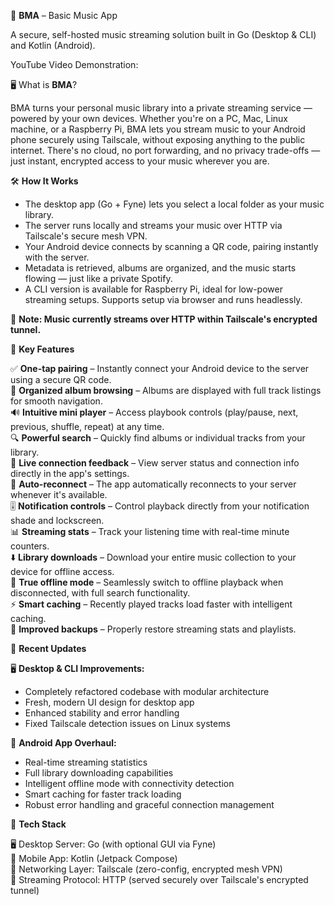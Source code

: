 🎵 **BMA** – Basic Music App

A secure, self-hosted music streaming solution built in Go (Desktop & CLI) and Kotlin (Android).

YouTube Video Demonstration: 

🖥️ What is **BMA**?

BMA turns your personal music library into a private streaming service — powered by your own devices. Whether you're on a PC, Mac, Linux machine, or a Raspberry Pi, BMA lets you stream music to your Android phone securely using Tailscale, without exposing anything to the public internet.
There's no cloud, no port forwarding, and no privacy trade-offs — just instant, encrypted access to your music wherever you are.

🛠️ **How It Works**

- The desktop app (Go + Fyne) lets you select a local folder as your music library.
- The server runs locally and streams your music over HTTP via Tailscale's secure mesh VPN.
- Your Android device connects by scanning a QR code, pairing instantly with the server.
- Metadata is retrieved, albums are organized, and the music starts flowing — just like a private Spotify.
- A CLI version is available for Raspberry Pi, ideal for low-power streaming setups. Supports setup via browser and runs headlessly.

🔐 **Note: Music currently streams over HTTP within Tailscale's encrypted tunnel.**

🚀 **Key Features**

✅ **One-tap pairing** – Instantly connect your Android device to the server using a secure QR code.  
🎵 **Organized album browsing** – Albums are displayed with full track listings for smooth navigation.  
🔊 **Intuitive mini player** – Access playbook controls (play/pause, next, previous, shuffle, repeat) at any time.  
🔍 **Powerful search** – Quickly find albums or individual tracks from your library.  
📶 **Live connection feedback** – View server status and connection info directly in the app's settings.  
📡 **Auto-reconnect** – The app automatically reconnects to your server whenever it's available.  
🎚️ **Notification controls** – Control playback directly from your notification shade and lockscreen.  
📊 **Streaming stats** – Track your listening time with real-time minute counters.  
⬇️ **Library downloads** – Download your entire music collection to your device for offline access.  
📡 **True offline mode** – Seamlessly switch to offline playback when disconnected, with full search functionality.  
⚡ **Smart caching** – Recently played tracks load faster with intelligent caching.  
💾 **Improved backups** – Properly restore streaming stats and playlists.

🧩 **Recent Updates**

🖥️ **Desktop & CLI Improvements:**
- Completely refactored codebase with modular architecture
- Fresh, modern UI design for desktop app
- Enhanced stability and error handling
- Fixed Tailscale detection issues on Linux systems

📱 **Android App Overhaul:**
- Real-time streaming statistics
- Full library downloading capabilities
- Intelligent offline mode with connectivity detection
- Smart caching for faster track loading
- Robust error handling and graceful connection management

🤝 **Tech Stack**

🖥️ Desktop Server: Go (with optional GUI via Fyne)  
📱 Mobile App: Kotlin (Jetpack Compose)  
🛜 Networking Layer: Tailscale (zero-config, encrypted mesh VPN)  
🔐 Streaming Protocol: HTTP (served securely over Tailscale's encrypted tunnel)
